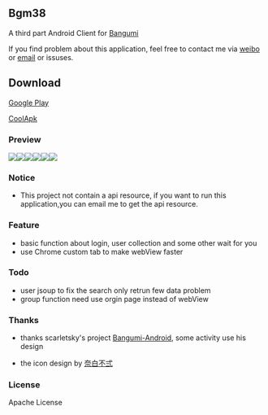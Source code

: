 

## Bgm38

A third part Android Client for  [Bangumi](http://bangumi.tv/)

If you find problem about this application, feel free to contact me via [weibo](http://weibo.com/xiongzba) or [email](mailto:zubinxiong@gmail.com) or issuses. 

## Download

[Google Play](https://play.google.com/store/apps/details?id=me.ewriter.bangumitv)

[CoolApk](http://coolapk.com/apk/me.ewriter.bangumitv)

### Preview

![](art/art1.jpg)![](art/art2.jpg)![](art/art3.jpg)![](art/art4.jpg)![](art/art5.jpg)![](art/art6.jpg)

### Notice

- This project not contain a api resource, if you want to run this application,you can email me to get the api resource.

### Feature

- basic function about login, user collection and some other wait for you
- use Chrome custom tab to make webView faster

### Todo

- user jsoup to fix the search only retrun few data problem
- group function need use orgin page instead of webView

### Thanks

- thanks scarletsky's project [Bangumi-Android](https://github.com/scarletsky/Bangumi-Android), some activity use his design

- the icon design by [奈白不弍](http://bangumi.tv/user/buernia)

### License

Apache License
